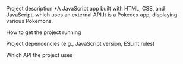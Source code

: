 Project description
*A JavaScript app built with HTML, CSS, and JavaScript, which uses an
external API.It is a Pokedex app, displaying various Pokemons.

How to get the project running

Project dependencies (e.g., JavaScript version, ESLint rules)

Which API the project uses